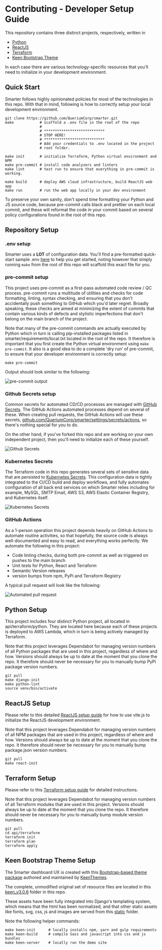 # Contributing - Developer Setup Guide

This repository contains three distinct projects, respectively, written in

- [Python](#python-setup)
- [ReactJS](#reactjs-setup)
- [Terraform](#terraform-setup)
- [Keen Bootstrap Theme](#keen-bootstrap-theme-setup)

In each case there are various technology-specific resources that you'll need to initialize in your development environment.

## Quick Start

Smarter follows highly opinionated policies for most of the technologies in this repo. With that in mind, following is how to correctly setup your local development environment.

```console
git clone https://github.com/QueriumCorp/smarter.git
make            # scaffold a .env file in the root of the repo
                #
                # ****************************
                # STOP HERE!
                # ****************************
                # Add your credentials to .env located in the project
                # root folder.

make init       # initialize Terraform, Python virtual environment and NPM
make pre-commit # install code analyzers and linters
make lint       # test run to ensure that everything in pre-commit is working.

make build      # deploy AWS cloud infrastructure, build ReactJS web app
make run        # run the web app locally in your dev environment
```

To preserve your own sanity, don't spend time formatting your Python and JS source code, because pre-commit calls
black and prettier on each local commit, and these will reformat the code in your commit based on several policy
configurations found in the root of this repo.

## Repository Setup

### .env setup

Smarter uses a **LOT** of configuration data. You'll find a pre-formatted quick-start sample .env [here](./example-dot-env) to help you get started, noting however that simply running `make` from the root of this repo will scaffold this exact file for you.

### pre-commit setup

This project uses pre-commit as a first-pass automated code review / QC process. pre-commit runs a multitude of utilities and checks for code formatting, linting, syntax checking, and ensuring that you don't accidentally push something to GitHub which you'd later regret. Broadly speaking, these checks are aimed at minimizing the extent of commits that contain various kinds of defects and stylistic imperfections that don't belong on the main branch of the project.

Note that many of the pre-commit commands are actually executed by Python which in turn is calling pip-installed packages listed in smarter/requirements/local.txt located in the root of the repo. It therefore is important that you first create the Python virtual environment using `make pre-commit`. It also is a good idea to do a complete 'dry run' of pre-commit, to ensure that your developer environment is correctly setup:

```console
make pre-commit
```

Output should look similar to the following:

![pre-commit output](https://github.com/QueriumCorp/smarter/blob/main/doc/img/pre-commit.png)

### Github Secrets setup

Common secrets for automated CD/CD processes are managed with [GitHub Secrets](https://docs.github.com/en/actions/security-guides/using-secrets-in-github-actions). The GitHub Actions automated processes depend on several of these. When creating pull requests, the GitHub Actions will use these secrets, [github.com/QueriumCorp/smarter/settings/secrets/actions](https://github.com/QueriumCorp/smarter/settings/secrets/actions), so there's nothing special for you to do.

On the other hand, if you've forked this repo and are working on your own independent project, then you'll need to initialize each of these yourself.

![Github Secrets](https://github.com/QueriumCorp/smarter/blob/main/doc/img/github-secrets.png)

### Kubernetes Secrets

The Terraform code in this repo generates several sets of sensitive data that are persisted to [Kubernetes Secrets](https://kubernetes.io/docs/concepts/configuration/secret/). This configuration data is tightly integrated to the CI/CD build and deploy workflows, and fully automates configuration of all back end services on which Smarter relies including for example, MySQL, SMTP Email, AWS S3, AWS Elastic Container Registry, and Kubernetes itself.

![Kubernetes Secrets](https://github.com/QueriumCorp/smarter/blob/main/doc/img/kubernetes-secrets.png)

### GitHub Actions

As a 1-person operation this project depends heavily on GitHub Actions to automate routine activities, so that hopefully, the source code is always well-documented and easy to read, and everything works perfectly. We automate the following in this project:

- Code linting checks, during both pre-commit as well as triggered on pushes to the main branch
- Unit tests for Python, React and Terraform
- Semantic Version releases
- version bumps from npm, PyPi and Terraform Registry

A typical pull request will look like the following:

![Automated pull request](https://github.com/QueriumCorp/smarter/blob/main/doc/img/automated-pr.png)

## Python Setup

This project includes four distinct Python project, all located in api/terraform/python. They are located here because each of these projects is deployed to AWS Lambda, which in turn is being actively managed by Terraform.

Note that this project leverages Dependabot for managing version numbers of all Python packages that are used in this project, regardless of where and how. Versions should always be up to date at the moment that you clone the repo. It therefore should never be necessary for you to manually bump PyPi package version numbers.

```console
git pull
make django-init
make python-lint
source venv/bin/activate
```

## ReactJS Setup

Please refer to this detailed [ReactJS setup guide](./client/README.md) for how to use vite.js to initialize the ReactJS development environment.

Note that this project leverages Dependabot for managing version numbers of all NPM packages that are used in this project, regardless of where and how. Versions should always be up to date at the moment that you clone the repo. It therefore should never be necessary for you to manually bump package.json version numbers.

```console
git pull
make react-init
```

## Terraform Setup

Please refer to this [Terraform setup guide](../api/README.md) for detailed instructions.

Note that this project leverages Dependabot for managing version numbers of all Terraform modules that are used in this project. Versions should always be up to date at the moment that you clone the repo. It therefore should never be necessary for you to manually bump module version numbers.

```console
git pull
cd api/terraform
terraform init
terraform plan
terraform apply
```

## Keen Bootstrap Theme Setup

The Smarter dashboard UX is created with this [Bootstrap-based theme package](https://themes.getbootstrap.com/product/keen-the-ultimate-bootstrap-admin-theme/) authored and maintained by [KeenThemes](https://keenthemes.com/).

The complete, unmodified original set of resource files are located in this [keen_v3.0.6](../keen_v3.0.6/) folder in this repo.

These assets have been fully integrated into Django's templating system, which means that the html has been normalized, and that other static assets like fonts, svg, css, js and images are served from this [static](../smarter/smarter/static/) folder.

Note the following helper commands:

```console
make keen-init      # locally installs npm, yarn and gulp requirements
make keen-build     # compile Sass and javascript into css and js bundles
make keen-server    # locally run the demo site
```
